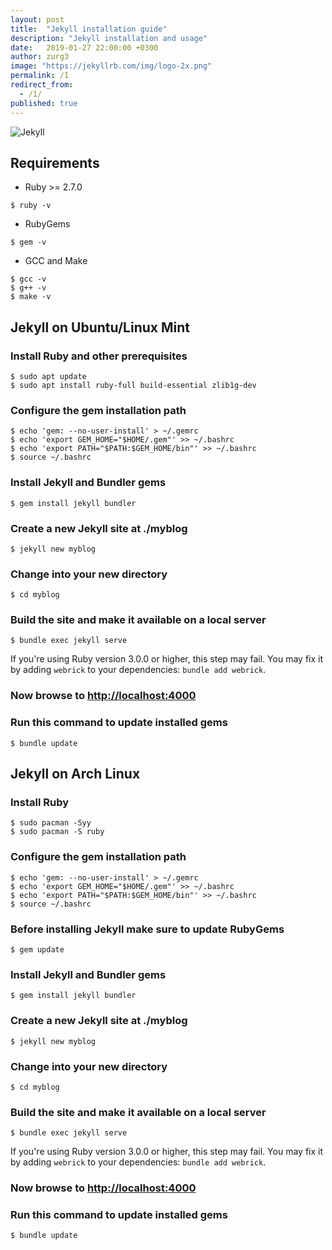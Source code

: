 ```yaml
---
layout: post
title:  "Jekyll installation guide"
description: "Jekyll installation and usage"
date:   2019-01-27 22:00:00 +0300
author: zurg3
image: "https://jekyllrb.com/img/logo-2x.png"
permalink: /1
redirect_from:
  - /1/
published: true
---
```

![Jekyll](https://jekyllrb.com/img/logo-2x.png)

## Requirements

- Ruby >= 2.7.0

```
$ ruby -v
```

- RubyGems

```
$ gem -v
```

- GCC and Make

```
$ gcc -v
$ g++ -v
$ make -v
```

## Jekyll on Ubuntu/Linux Mint

### Install Ruby and other prerequisites

```
$ sudo apt update
$ sudo apt install ruby-full build-essential zlib1g-dev
```

### Configure the gem installation path

```
$ echo 'gem: --no-user-install' > ~/.gemrc
$ echo 'export GEM_HOME="$HOME/.gem"' >> ~/.bashrc
$ echo 'export PATH="$PATH:$GEM_HOME/bin"' >> ~/.bashrc
$ source ~/.bashrc
```

### Install Jekyll and Bundler gems

```
$ gem install jekyll bundler
```

### Create a new Jekyll site at **./myblog**

```
$ jekyll new myblog
```

### Change into your new directory

```
$ cd myblog
```

### Build the site and make it available on a local server

```
$ bundle exec jekyll serve
```

If you're using Ruby version 3.0.0 or higher, this step may fail. You may fix it by adding `webrick` to your dependencies: `bundle add webrick`.

### Now browse to [http://localhost:4000](http://localhost:4000)

### Run this command to update installed gems

```
$ bundle update
```

## Jekyll on Arch Linux

### Install Ruby

```
$ sudo pacman -Syy
$ sudo pacman -S ruby
```

### Configure the gem installation path

```
$ echo 'gem: --no-user-install' > ~/.gemrc
$ echo 'export GEM_HOME="$HOME/.gem"' >> ~/.bashrc
$ echo 'export PATH="$PATH:$GEM_HOME/bin"' >> ~/.bashrc
$ source ~/.bashrc
```

### Before installing Jekyll make sure to update RubyGems

```
$ gem update
```

### Install Jekyll and Bundler gems

```
$ gem install jekyll bundler
```

### Create a new Jekyll site at **./myblog**

```
$ jekyll new myblog
```

### Change into your new directory

```
$ cd myblog
```

### Build the site and make it available on a local server

```
$ bundle exec jekyll serve
```

If you're using Ruby version 3.0.0 or higher, this step may fail. You may fix it by adding `webrick` to your dependencies: `bundle add webrick`.

### Now browse to [http://localhost:4000](http://localhost:4000)

### Run this command to update installed gems

```
$ bundle update
```
